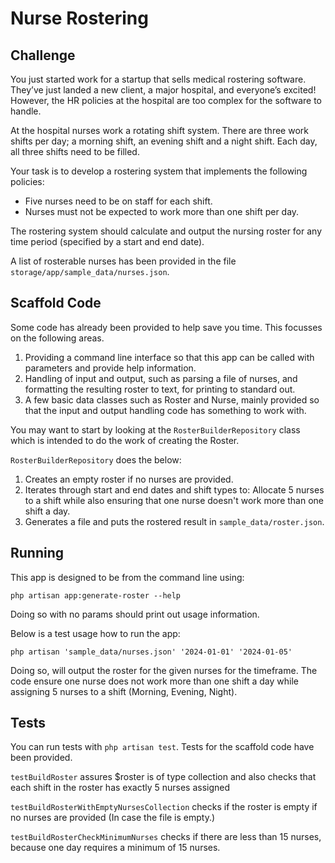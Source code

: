 # Nurse Rostering

## Challenge

You just started work for a startup that sells medical rostering software. They’ve just landed a new client, a major hospital, and everyone’s excited! However, the HR policies at the hospital are too complex for the software to handle.

At the hospital nurses work a rotating shift system. There are three work shifts per day; a morning shift, an evening shift and a night shift. Each day, all three shifts need to be filled.

Your task is to develop a rostering system that implements the following policies:

- Five nurses need to be on staff for each shift.
- Nurses must not be expected to work more than one shift per day.

The rostering system should calculate and output the nursing roster for any time period (specified by a start and end date).

A list of rosterable nurses has been provided in the file `storage/app/sample_data/nurses.json`.

## Scaffold Code

Some code has already been provided to help save you time. This focusses on the following areas.

1. Providing a command line interface so that this app can be called with parameters and provide help information.
2. Handling of input and output, such as parsing a file of nurses, and formatting the resulting roster to text, for printing to standard out.
3. A few basic data classes such as Roster and Nurse, mainly provided so that the input and output handling code has something to work with.

You may want to start by looking at the `RosterBuilderRepository` class which is intended to do the work of creating the Roster.

`RosterBuilderRepository` does the below:

1. Creates an empty roster if no nurses are provided.
2. Iterates through start and end dates and shift types to:
Allocate 5 nurses to a shift while also ensuring that one nurse doesn't work more than one shift a day.
3. Generates a file and puts the rostered result in `sample_data/roster.json`.
## Running

This app is designed to be from the command line using:

```
php artisan app:generate-roster --help
```

Doing so with no params should print out usage information.

Below is a test usage how to run the app:

`php artisan 'sample_data/nurses.json' '2024-01-01' '2024-01-05'`

Doing so, will output the roster for the given nurses for the timeframe. The code ensure one nurse does not work more than one shift a day while assigning 5 nurses to a shift (Morning, Evening, Night).

## Tests

You can run tests with `php artisan test`. Tests for the scaffold code have been provided.

`testBuildRoster` assures $roster is of type collection and also checks that each shift in the roster has exactly 5 nurses assigned

`testBuildRosterWithEmptyNursesCollection` checks if the roster is empty if no nurses are provided (In case the file is empty.)

`testBuildRosterCheckMinimumNurses` checks if there are less than 15 nurses, because one day requires a minimum of 15 nurses.

